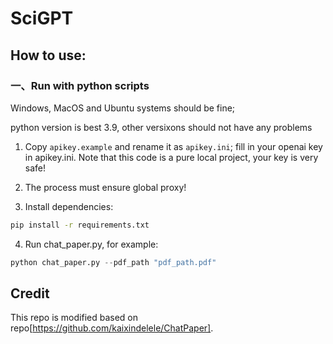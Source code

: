 # SciGPT

## How to use:
### 一、Run with python scripts

Windows, MacOS and Ubuntu systems should be fine;

python version is best 3.9, other versixons should not have any problems

1. Copy `apikey.example` and rename it as `apikey.ini`; fill in your openai key in apikey.ini. Note that this code is a pure local project, your key is very safe!

2. The process must ensure global proxy! 

3. Install dependencies:
``` bash
pip install -r requirements.txt
```
4. Run chat_paper.py, for example:

```python
python chat_paper.py --pdf_path "pdf_path.pdf"
```

## Credit
This repo is modified based on repo[https://github.com/kaixindelele/ChatPaper]. 